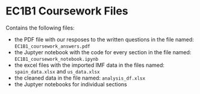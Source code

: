 # EC1B1 Coursework Files
Contains the following files:
- the PDF file with our resposes to the written questions in the file named: `EC1B1_coursework_answers.pdf`
- the Juptyer notebook with the code for every section in the file named: `EC1B1_coursework_notebook.ipynb`
- the excel files with the imported IMF data in the files named: `spain_data.xlsx` and `us_data.xlsx`
- the cleaned data in the file named: `analysis_df.xlsx`
- the Juptyer notebooks for individual sections

